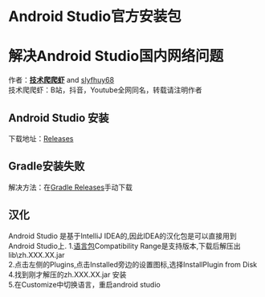 # Android Studio官方安装包 
# 解决Android Studio国内网络问题


作者：**[技术爬爬虾](https://github.com/tech-shrimp/me)** and [slyfhuy68](https://github.com/slyfhuy68) <br>
技术爬爬虾：B站，抖音，Youtube全网同名，转载请注明作者<br>

## Android Studio 安装
下载地址：[Releases](https://github.com/slyfhuy68/android_studio_installer/releases)
## Gradle安装失败
解决方法：在[Gradle Releases](https://github.com/gradle/gradle-distributions/releases)手动下载
## 汉化
Android Studio 是基于IntelliJ IDEA的,因此IDEA的汉化包是可以直接用到Android Studio上.
1.[语言包](https://plugins.jetbrains.com/plugin/13710-chinese-simplified-language-pack----/versions)Compatibility Range是支持版本,下载后解压出lib\zh.XXX.XX.jar <br>
2.点击左侧的Plugins,点击Installed旁边的设置图标,选择InstallPlugin from Disk <br>
4.找到刚才解压的zh.XXX.XX.jar 安装 <br>
5.在Customize中切换语言，重启android studio<br>
